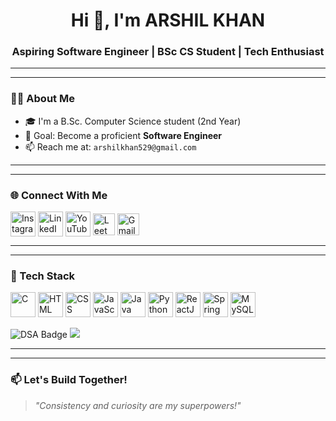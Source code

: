 <h1 align="center">Hi 👋, I'm ARSHIL KHAN</h1>
<h3 align="center">Aspiring Software Engineer | BSc CS Student | Tech Enthusiast</h3>

---
---
### 🧑‍💻 About Me

- 🎓 I'm a B.Sc. Computer Science student (2nd Year)
- 🧠 Goal: Become a proficient **Software Engineer** 
- 📫 Reach me at: `arshilkhan529@gmail.com`
---
---

### 🌐 Connect With Me

<p align="left">
  <a href="https://www.instagram.com/arshilkhann__" target="blank"><img align="center" src="https://img.icons8.com/fluency/48/000000/instagram-new.png" alt="Instagram" width="40" /></a>
  <a href="https://www.linkedin.com/in/arshil-khan-30a137288/?lipi=urn%3Ali%3Apage%3Ad_flagship3_feed%3B3emX39dCQNyv5djzgqtBLA%3D%3D" target="blank"><img align="center" src="https://img.icons8.com/fluency/48/000000/linkedin.png" alt="LinkedIn" width="40" /></a>
  <a href="https://www.youtube.com/@arshilkhann__9" target="blank"><img align="center" src="https://img.icons8.com/fluency/48/000000/youtube-play.png" alt="YouTube" width="40" /></a>
  <a href="https://leetcode.com/arshil09" target="blank"><img align="center" src="https://upload.wikimedia.org/wikipedia/commons/1/19/LeetCode_logo_black.png" alt="LeetCode" width="35" /></a>
  <a href="mailto:your-arshilkhan529@gmail.com" target="_blank">
    <img align="center" src="https://img.icons8.com/fluency/48/gmail-new.png" alt="Gmail" width="35"/>
  </a>
</p>

---
---
### 🚀 Tech Stack

<p align="left">
  <img src="https://cdn.jsdelivr.net/gh/devicons/devicon/icons/c/c-original.svg" alt="C" width="40" height="40"/>
  <img src="https://cdn.jsdelivr.net/gh/devicons/devicon/icons/html5/html5-original.svg" alt="HTML" width="40" height="40"/>
  <img src="https://cdn.jsdelivr.net/gh/devicons/devicon/icons/css3/css3-original.svg" alt="CSS" width="40" height="40"/>
  <img src="https://cdn.jsdelivr.net/gh/devicons/devicon/icons/javascript/javascript-original.svg" alt="JavaScript" width="40" height="40"/>
  <img src="https://cdn.jsdelivr.net/gh/devicons/devicon/icons/java/java-original.svg" alt="Java" width="40" height="40"/>
  <img src="https://cdn.jsdelivr.net/gh/devicons/devicon/icons/python/python-original.svg" alt="Python" width="40" height="40"/>
  <img src="https://cdn.jsdelivr.net/gh/devicons/devicon/icons/react/react-original.svg" alt="ReactJS" width="40" height="40"/>
  <img src="https://cdn.jsdelivr.net/gh/devicons/devicon/icons/spring/spring-original.svg" alt="Spring Boot" width="40" height="40"/>
  <img src="https://cdn.jsdelivr.net/gh/devicons/devicon/icons/mysql/mysql-original.svg" alt="MySQL" width="40" height="40"/>
</p>

<p>
  <img src="https://img.shields.io/badge/DSA-Practicing-orange?style=for-the-badge&logo=leetcode&logoColor=white" alt="DSA Badge"/>
  <img src="https://img.shields.io/badge/System%20Design-Learning-blueviolet?style=for-the-badge"/>
</p>

---


---




### 📫 Let's Build Together!

> *"Consistency and curiosity are my superpowers!"*

